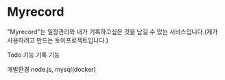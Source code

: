 # Myrecord

"Myrecord"는 일정관리와 내가 기록하고싶은 것을 남길 수 있는 서비스입니다.(제가 사용하려고 만드는 토이프로젝트입니다.)

Todo 기능 
기록 기능

개발환경
node.js, mysql(docker)
